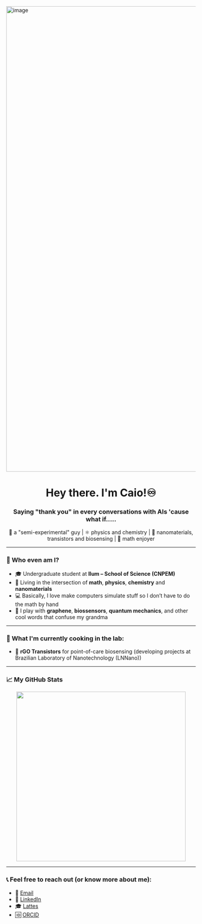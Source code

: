 <img width="6611" height="1234" alt="image" src="https://github.com/user-attachments/assets/623bb7fb-2b42-41c7-9a52-5081d8f6d403" />

<h1 align="center">Hey there. I'm Caio!♾️ </h1>
<h3 align="center">Saying "thank you" in every conversations with AIs 'cause what if..... </h3>

<p align="center">
  🧪 a "semi-experimental" guy | ⚛️ physics and chemistry | 🧬 nanomaterials, transistors and biosensing | 🧠 math enjoyer
</p>

---

### 👤 Who even am I?

- 🎓 Undergraduate student at **Ilum – School of Science (CNPEM)**  
- 🧠 Living in the intersection of **math**, **physics**, **chemistry** and **nanomaterials**  
- 💻 Basically, I love make computers simulate stuff so I don’t have to do the math by hand
- 🧪 I play with **graphene**, **biossensors**, **quantum mechanics**, and other cool words that confuse my grandma  

---

### 🔬 What I'm currently cooking in the lab:

- 🧫 **rGO Transistors** for point-of-care biosensing (developing projects at Brazilian Laboratory of Nanotechnology (LNNano))

---

### 📈 My GitHub Stats

<p align="center">
  <img src="https://github-readme-stats.vercel.app/api?username=Caiomld&show_icons=true&theme=tokyonight" width="450" />
</p>

---

### 📞 Feel free to reach out (or know more about me):

- 📧 [Email](mailto:caio24034@ilum.cnpem.br)  
- 💼 [LinkedIn](https://www.linkedin.com/in/seu-usuario)
- 🎓 [Lattes](http://lattes.cnpq.br/8693036735970868)
- 🆔 [ORCID](https://orcid.org/my-orcid?orcid=0009-0006-2632-1111)
